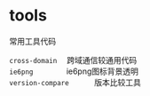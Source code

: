 tools
=====

常用工具代码    
    
`cross-domain`　        跨域通信较通用代码    
`ie6png`　　　　        ie6png图标背景透明     
`version-compare`　　　 版本比较工具 
